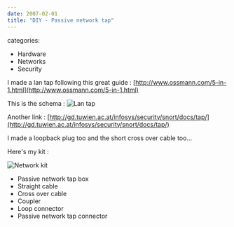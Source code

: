 ```yaml
---
date: 2007-02-01
title: "DIY - Passive network tap"
---
```








categories:
- Hardware
- Networks
- Security


I made a lan tap following this great guide : [http://www.ossmann.com/5-in-1.html](http://www.ossmann.com/5-in-1.html)

This is the schema :
![Lan tap](https://blog.wains.be/images/lan_tap.gif)

Another link : [http://gd.tuwien.ac.at/infosys/security/snort/docs/tap/](http://gd.tuwien.ac.at/infosys/security/snort/docs/tap/)

I made a loopback plug too and the short cross over cable too...

Here's my kit :



![Network kit](https://blog.wains.be/images/network_kit.jpg)
- Passive network tap box
- Straight cable
- Cross over cable
- Coupler
- Loop connector
- Passive network tap connector
